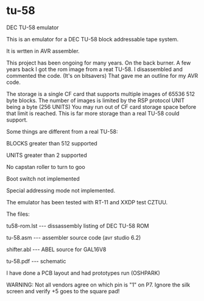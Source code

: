 # tu-58
DEC TU-58 emulator

This is an emulator for a DEC TU-58 block addressable tape system. 

It is wrtten in AVR assembler. 

This project has been ongoing for many years. On the back burner. A few years back
I got the rom image from a reat TU-58. I disassembled and commented the code.
(It's on bitsavers) That gave me an outline for my AVR code.

The storage is a single CF card that supports multiple images of 65536 512 byte blocks.
The number of images is limited by the RSP protocol UNIT being a byte (256 UNITS)
You may run out of CF card storage space before that limit is reached.
This is far more storage than a real TU-58 could support. 

Some things are different from a real TU-58:

BLOCKS greater than 512 supported

UNITS greater than 2 supported

No capstan roller to turn to goo

Boot switch not implemented

Special addressing mode not implemented.

The emulator has been tested with RT-11 and XXDP test CZTUU.


The files:

tu58-rom.lst --- dissassembly listing of DEC TU-58 ROM

tu-58.asm --- assembler source code (avr studio 6.2)

shifter.abl --- ABEL source for GAL16V8

tu-58.pdf --- schematic

I have done a PCB layout and had prototypes run (OSHPARK)

WARNING:
Not all vendors agree on which pin is "1" on P7.
Ignore the silk screen and verify +5 goes to the square pad!

